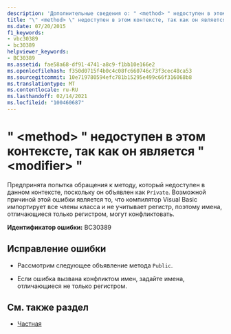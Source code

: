 ```yaml
---
description: 'Дополнительные сведения о: " <method> " недоступен в этом контексте, так как он является " <modifier> "'
title: "\" <method> \" недоступен в этом контексте, так как он является \" <modifier> \""
ms.date: 07/20/2015
f1_keywords:
- vbc30389
- bc30389
helpviewer_keywords:
- BC30389
ms.assetid: fae58a68-df91-4741-a8c9-f1bb10e166e2
ms.openlocfilehash: f350d0715f4b0c4c08fc660746c73f3cec48ca53
ms.sourcegitcommit: 10e719780594efc781b15295e499c66f316068b8
ms.translationtype: MT
ms.contentlocale: ru-RU
ms.lasthandoff: 02/14/2021
ms.locfileid: "100460687"
---
```

# <a name="method-is-not-accessible-in-this-context-because-it-is-modifier"></a>" \<method> " недоступен в этом контексте, так как он является " \<modifier> "

Предпринята попытка обращения к методу, который недоступен в данном контексте, поскольку он объявлен как `Private`. Возможной причиной этой ошибки является то, что компилятор Visual Basic импортирует все члены класса и не учитывает регистр, поэтому имена, отличающиеся только регистром, могут конфликтовать.  
  
 **Идентификатор ошибки:** BC30389  
  
## <a name="to-correct-this-error"></a>Исправление ошибки  
  
- Рассмотрим следующее объявление метода `Public`.  
  
- Если ошибка вызвана конфликтом имен, задайте имена, отличающиеся не только регистром.  
  
## <a name="see-also"></a>См. также раздел

- [Частная](../language-reference/modifiers/private.md)
